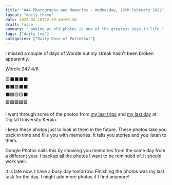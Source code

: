 ```yaml
---
title: "#44 Photographs and Memories - Wednesday, 16th February 2022"
layout: "daily-theme"
date: 2022-02-16T22:59:40+05:30
draft: false
summary: "Looking at old photos is one of the greatest joys in life."
tags: ["daily log"]
categories: ["Daily Dose of Pottekkat"]
---
```


I missed a couple of days of Wordle but my streak hasn't been broken apparently.

Wordle 242 4/6

🟨⬛⬛⬛⬛\
⬛⬛🟩⬛⬛\
⬛🟩🟨🟨⬛\
🟩🟩🟩🟩🟩

I went through some of the photos from [my last trips](/daily/13-2-22-varkala-and-punchakkari/) and [my last day](/daily/15-2-22-end-of-an-era/) at Digital University Kerala.

I keep these photos just to look at them in the future. These photos take you back in time and fills you with memories. It tells you stories and you listen to them.

Google Photos nails this by showing you memories from the same day from a different year. I backup all the photos I want to be reminded of. It should work well.

It is late now. I have a busy day tomorrow. Finishing the photos was my last task for the day. I might add more photos if I find anymore!
